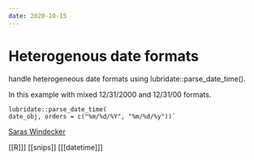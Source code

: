 ```yaml
---
date: 2020-10-15
---
```


# Heterogenous date formats

handle heterogeneous date formats using lubridate::parse_date_time(). 

In this example with mixed 12/31/2000 and 12/31/00 formats. 

    lubridate::parse_date_time(
    date_obj, orders = c("%m/%d/%Y", "%m/%d/%y"))`
    
[Saras Windecker](https://twitter.com/smwindecker/status/1315958763224924160)

[[R]]]
[[snips]]
[[[datetime]]]

